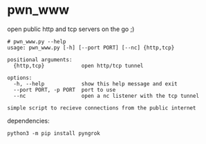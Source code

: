 # pwn_www

open public http and tcp servers on the go ;)

```
# pwn_www.py --help
usage: pwn_www.py [-h] [--port PORT] [--nc] {http,tcp}

positional arguments:
  {http,tcp}            open http/tcp tunnel

options:
  -h, --help            show this help message and exit
  --port PORT, -p PORT  port to use
  --nc                  open a nc listener with the tcp tunnel

simple script to recieve connections from the public internet
```
dependencies:
```
python3 -m pip install pyngrok
```
